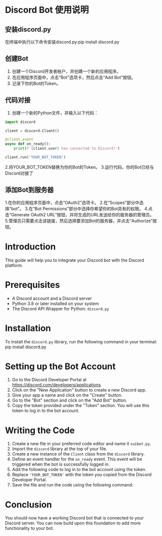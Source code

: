 # Discord Bot 使用说明

## 安装discord.py

在终端中执行以下命令安装discord.py:pip install discord.py

## 创建Bot

1. 创建一个Discord开发者帐户，并创建一个新的应用程序。
2. 在应用程序页面中，点击“Bot”选项卡，然后点击“Add Bot”按钮。
3. 记录下你的Bot的Token。

## 代码对接

1. 创建一个新的Python文件，并输入以下代码：
```python
import discord

client = discord.Client()

@client.event
async def on_ready():
    print(f'{client.user} has connected to Discord!')

client.run('YOUR_BOT_TOKEN')
```

2.将YOUR_BOT_TOKEN替换为你的Bot的Token。
3.运行代码，你的Bot已经与Discord对接了


## 添加Bot到服务器
1.在你的应用程序页面中，点击“OAuth2”选项卡。
2.在“Scopes”部分中选择“bot”。
3.在“Bot Permissions”部分中选择你希望你的Bot具有的权限。
4.点击“Generate OAuth2 URL”按钮，并将生成的URL发送给你的服务器的管理员。
5.管理员只需要点击该链接，然后选择要添加Bot的服务器，并点击“Authorize”按钮。

# Introduction
This guide will help you to integrate your Discord bot with the Discord platform.

# Prerequisites
- A Discord account and a Discord server
- Python 3.8 or later installed on your system
- The Discord API Wrapper for Python: `discord.py`

# Installation
To install the `discord.py` library, run the following command in your terminal:
pip install discord.py

# Setting up the Bot Account
1. Go to the Discord Developer Portal at https://discord.com/developers/applications
2. Click on the "New Application" button to create a new Discord app.
3. Give your app a name and click on the "Create" button.
4. Go to the "Bot" section and click on the "Add Bot" button.
5. Copy the token provided under the "Token" section. You will use this token to log in to the bot account.

# Writing the Code
1. Create a new file in your preferred code editor and name it `suibot.py`.
2. Import the `discord` library at the top of your file.
3. Create a new instance of the `Client` class from the `discord` library.
4. Define an event handler for the `on_ready` event. This event will be triggered when the bot is successfully logged in.
5. Add the following code to log in to the bot account using the token.
6. Replace `'YOUR_BOT_TOKEN'` with the token you copied from the Discord Developer Portal.
7. Save the file and run the code using the following command:

# Conclusion
You should now have a working Discord bot that is connected to your Discord server. You can now build upon this foundation to add more functionality to your bot.

